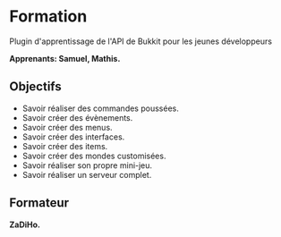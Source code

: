 # Formation
 Plugin d'apprentissage de l'API de Bukkit pour les jeunes développeurs

**Apprenants: Samuel, Mathis.**

## Objectifs

* Savoir réaliser des commandes poussées.
* Savoir créer des évènements.
* Savoir créer des menus.
* Savoir créer des interfaces.
* Savoir créer des items.
* Savoir créer des mondes customisées.
* Savoir réaliser son propre mini-jeu.
* Savoir réaliser un serveur complet.

## Formateur

**ZaDiHo.**
